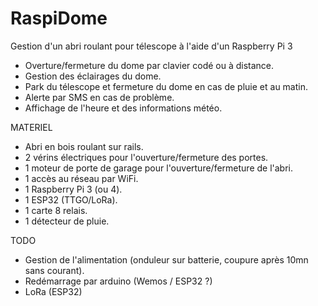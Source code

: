 # RaspiDome
Gestion d'un abri roulant pour télescope à l'aide d'un Raspberry Pi 3

* Overture/fermeture du dome par clavier codé ou à distance.
* Gestion des éclairages du dome.
* Park du télescope et fermeture du dome en cas de pluie et au matin.
* Alerte par SMS en cas de problème.
* Affichage de l'heure et des informations météo.

MATERIEL
* Abri en bois roulant sur rails.
* 2 vérins électriques pour l'ouverture/fermeture des portes.
* 1 moteur de porte de garage pour l'ouverture/fermeture de l'abri.
* 1 accès au réseau par WiFi.
* 1 Raspberry Pi 3 (ou 4).
* 1 ESP32 (TTGO/LoRa).
* 1 carte 8 relais.
* 1 détecteur de pluie.

TODO
* Gestion de l'alimentation (onduleur sur batterie, coupure après 10mn sans courant).
* Redémarrage par arduino (Wemos / ESP32 ?)
* LoRa (ESP32)

